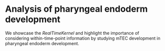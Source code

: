 # Analysis of pharyngeal endoderm development

We showcase the _RealTimeKernel_ and highlight the importance of considering within-time-point information by studying mTEC development
in pharyngeal endoderm development.
